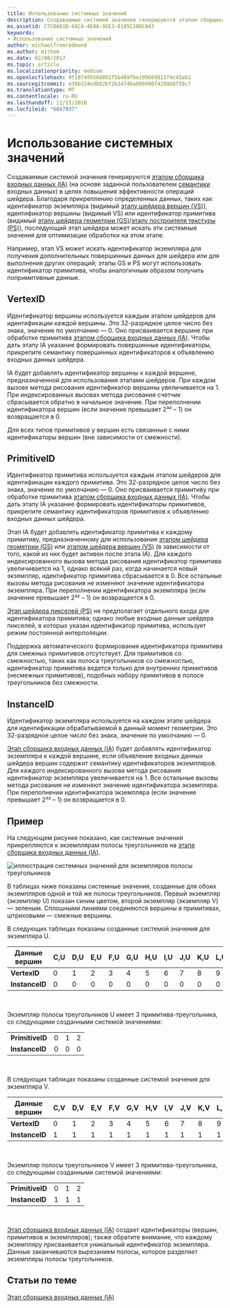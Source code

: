 ```yaml
---
title: Использование системных значений
description: Создаваемые системой значения генерируются этапом сборщика входных данных (на основе введенных пользователем семантических элементов) в целях повышения эффективности операций шейдера.
ms.assetid: C7CBA81D-68CA-4E9A-95E3-8185C280C843
keywords:
- Использование системных значений
author: michaelfromredmond
ms.author: mithom
ms.date: 02/08/2017
ms.topic: article
ms.localizationpriority: medium
ms.openlocfilehash: 9f187495568892f5b489f6e109669811f4c45ab1
ms.sourcegitcommit: e38b334edb82bf2b1474ba686990f4299b8f59c7
ms.translationtype: MT
ms.contentlocale: ru-RU
ms.lasthandoff: 11/15/2018
ms.locfileid: "6847937"
---
```

# <a name="span-iddirect3dconceptsusingsystem-generatedvaluesspanusing-system-generated-values"></a><span id="direct3dconcepts.using_system-generated_values"></span>Использование системных значений


Создаваемые системой значения генерируются [этапом сборщика входных данных (IA)](input-assembler-stage--ia-.md) (на основе заданной пользователем [семантики](https://msdn.microsoft.com/library/windows/desktop/bb509647) входных данных) в целях повышения эффективности операций шейдера. Благодаря прикреплению определенных данных, таких как идентификатор экземпляра (видимый [этапу шейдера вершин (VS)](vertex-shader-stage--vs-.md)), идентификатор вершины (видимый VS) или идентификатор примитива (видимый [этапу шейдера геометрии (GS)](geometry-shader-stage--gs-.md)/[этапу построителя текстуры (PS)](pixel-shader-stage--ps-.md)), последующий этап шейдера может искать эти системные значения для оптимизации обработки на этом этапе.

Например, этап VS может искать идентификатор экземпляра для получения дополнительных повершинных данных для шейдера или для выполнения других операций; этапы GS и PS могут использовать идентификатор примитива, чтобы аналогичным образом получить попримитивные данные.

## <a name="span-idvertexidspanspan-idvertexidspanspan-idvertexidspanvertexid"></a><span id="VertexID"></span><span id="vertexid"></span><span id="VERTEXID"></span>VertexID


Идентификатор вершины используется каждым этапом шейдеров для идентификации каждой вершины. Это 32-разрядное целое число без знака, значение по умолчанию — 0. Оно присваивается вершине при обработке примитива [этапом сборщика входных данных (IA)](input-assembler-stage--ia-.md). Чтобы дать этапу IA указание формировать повершинные идентификаторы, прикрепите семантику повершинных идентификаторов к объявлению входных данных шейдера.

IA будет добавлять идентификатор вершины к каждой вершине, предназначенной для использования этапами шейдеров. При каждом вызове метода рисования идентификатор вершины увеличивается на 1. При индексированных вызовах метода рисования счетчик сбрасывается обратно в начальное значение. При переполнении идентификатора вершин (если значение превышает 2³² – 1) он возвращается в 0.

Для всех типов примитивов у вершин есть связанные с ними идентификаторы вершин (вне зависимости от смежности).

## <a name="span-idprimitiveidspanspan-idprimitiveidspanspan-idprimitiveidspanprimitiveid"></a><span id="PrimitiveID"></span><span id="primitiveid"></span><span id="PRIMITIVEID"></span>PrimitiveID


Идентификатор примитива используется каждым этапом шейдеров для идентификации каждого примитива. Это 32-разрядное целое число без знака, значение по умолчанию — 0. Оно присваивается примитиву при обработке примитива [этапом сборщика входных данных (IA)](input-assembler-stage--ia-.md). Чтобы дать этапу IA указание формировать идентификаторы примитивов, прикрепите семантику идентификаторов примитивов к объявлению входных данных шейдера.

Этап IA будет добавлять идентификатор примитива к каждому примитиву, предназначенному для использования [этапом шейдера геометрии (GS)](geometry-shader-stage--gs-.md) или [этапом шейдера вершин (VS)](vertex-shader-stage--vs-.md) (в зависимости от того, какой из них будет активен после этапа IA). Для каждого индексированного вызова метода рисования идентификатор примитива увеличивается на 1, однако всякий раз, когда начинается новый экземпляр, идентификатор примитива сбрасывается в 0. Все остальные вызовы метода рисования не изменяют значение идентификатора экземпляра. При переполнении идентификатора экземпляра (если значение превышает 2³² – 1) он возвращается в 0.

[Этап шейдера пикселей (PS)](pixel-shader-stage--ps-.md) не предполагает отдельного входа для идентификатора примитива; однако любые входные данные шейдера пикселей, в которых указан идентификатор примитива, использует режим постоянной интерполяции.

Поддержка автоматического формирования идентификатора примитива для смежных примитивов отсутствует. Для примитивов со смежностью, таких как полоса треугольников со смежностью, идентификатор примитива ведется только для внутренних примитивов (несмежных примитивов), подобных набору примитивов в полосе треугольников без смежности.

## <a name="span-idinstanceidspanspan-idinstanceidspanspan-idinstanceidspaninstanceid"></a><span id="InstanceID"></span><span id="instanceid"></span><span id="INSTANCEID"></span>InstanceID


Идентификатор экземпляра используется на каждом этапе шейдера для идентификации обрабатываемой в данный момент геометрии. Это 32-разрядное целое число без знака, значение по умолчанию — 0.

[Этап сборщика входных данных (IA)](input-assembler-stage--ia-.md) будет добавлять идентификатор экземпляра к каждой вершине, если объявление входных данных шейдера вершин содержит семантику идентификаторов экземпляров. Для каждого индексированного вызова метода рисования идентификатор экземпляра увеличивается на 1. Все остальные вызовы метода рисования не изменяют значение идентификатора экземпляра. При переполнении идентификатора экземпляра (если значение превышает 2³² – 1) он возвращается в 0.

## <a name="span-idexamplespanspan-idexamplespanspan-idexamplespanexample"></a><span id="Example"></span><span id="example"></span><span id="EXAMPLE"></span>Пример


На следующем рисунке показано, как системные значения прикрепляются к экземплярам полосы треугольников на [этапе сборщика входных данных (IA)](input-assembler-stage--ia-.md).

![иллюстрация системных значений для экземпляров полосы треугольников](images/d3d10-ia-example.png)

В таблицах ниже показаны системные значения, созданные для обоих экземпляров одной и той же полосы треугольников. Первый экземпляр (экземпляр U) показан синим цветом, второй экземпляр (экземпляр V) — зеленым. Сплошными линиями соединяются вершины в примитивах, штриховыми — смежные вершины.

В следующих таблицах показаны созданные системой значения для экземпляра U.

| Данные вершин    | C,U | D,U | E,U | F,U | G,U | H,U | I,U | J,U | K,U | L,U |
|----------------|-----|-----|-----|-----|-----|-----|-----|-----|-----|-----|
| **VertexID**   | 0   | 1   | 2   | 3   | 4   | 5   | 6   | 7   | 8   | 9   |
| **InstanceID** | 0   | 0   | 0   | 0   | 0   | 0   | 0   | 0   | 0   | 0   |

 

Экземпляр полосы треугольников U имеет 3 примитива-треугольника, со следующими созданными системой значениями:

|                 |     |     |     |
|-----------------|-----|-----|-----|
| **PrimitiveID** | 0   | 1   | 2   |
| **InstanceID**  | 0   | 0   | 0   |

 

В следующих таблицах показаны созданные системой значения для экземпляра V.

| Данные вершин    | C,V | D,V | E,V | F,V | G,V | H,V | I,V | J,V | K,V | L,V |
|----------------|-----|-----|-----|-----|-----|-----|-----|-----|-----|-----|
| **VertexID**   | 0   | 1   | 2   | 3   | 4   | 5   | 6   | 7   | 8   | 9   |
| **InstanceID** | 1   | 1   | 1   | 1   | 1   | 1   | 1   | 1   | 1   | 1   |

 

Экземпляр полосы треугольников V имеет 3 примитива-треугольника, со следующими созданными системой значениями:

|                 |     |     |     |
|-----------------|-----|-----|-----|
| **PrimitiveID** | 0   | 1   | 2   |
| **InstanceID**  | 1   | 1   | 1   |

 

[Этап сборщика входных данных (IA)](input-assembler-stage--ia-.md) создает идентификаторы (вершин, примитивов и экземпляров); также обратите внимание, что каждому экземпляру присваивается уникальный идентификатор экземпляра. Данные заканчиваются вырезанием полосы, которое разделяет экземпляры полосы треугольников.

## <a name="span-idrelated-topicsspanrelated-topics"></a><span id="related-topics"></span>Статьи по теме


[Этап сборщика входных данных (IA)](input-assembler-stage--ia-.md)

 

 





